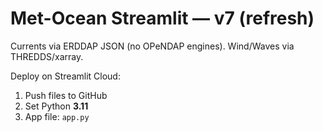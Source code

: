 # Met-Ocean Streamlit — v7 (refresh)

Currents via ERDDAP JSON (no OPeNDAP engines). Wind/Waves via THREDDS/xarray.

Deploy on Streamlit Cloud:
1) Push files to GitHub
2) Set Python **3.11**
3) App file: `app.py`
